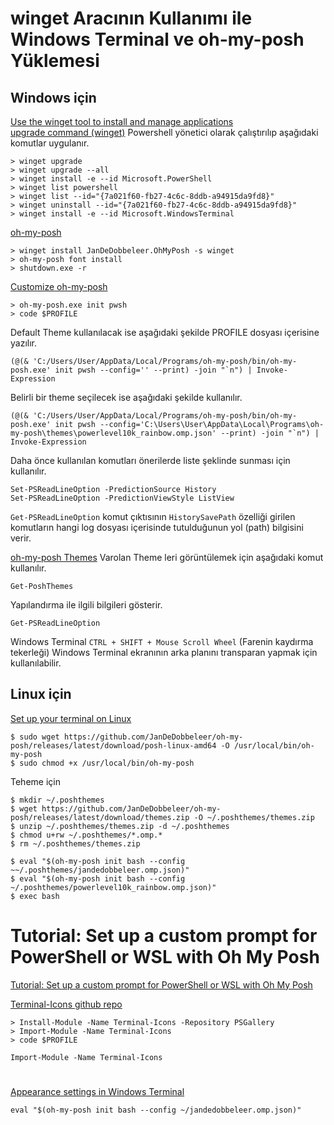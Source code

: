 # winget Aracının Kullanımı ile Windows Terminal ve oh-my-posh Yüklemesi

## Windows için
[Use the winget tool to install and manage applications](https://learn.microsoft.com/en-us/windows/package-manager/winget/) \
[upgrade command (winget)](https://learn.microsoft.com/en-us/windows/package-manager/winget/upgrade)
Powershell yönetici olarak çalıştırılıp aşağıdaki komutlar uygulanır.
```
> winget upgrade
> winget upgrade --all
> winget install -e --id Microsoft.PowerShell
> winget list powershell
> winget list --id="{7a021f60-fb27-4c6c-8ddb-a94915da9fd8}"
> winget uninstall --id="{7a021f60-fb27-4c6c-8ddb-a94915da9fd8}"
> winget install -e --id Microsoft.WindowsTerminal
```
[oh-my-posh](https://ohmyposh.dev/)
```
> winget install JanDeDobbeleer.OhMyPosh -s winget
> oh-my-posh font install
> shutdown.exe -r
```
[Customize oh-my-posh](https://ohmyposh.dev/docs/installation/customize)
```
> oh-my-posh.exe init pwsh
> code $PROFILE
```
Default Theme kullanılacak ise aşağıdaki şekilde PROFILE dosyası içerisine yazılır.
```
(@(& 'C:/Users/User/AppData/Local/Programs/oh-my-posh/bin/oh-my-posh.exe' init pwsh --config='' --print) -join "`n") | Invoke-Expression
```
Belirli bir theme seçilecek ise aşağıdaki şekilde kullanılır.
```
(@(& 'C:/Users/User/AppData/Local/Programs/oh-my-posh/bin/oh-my-posh.exe' init pwsh --config='C:\Users\User\AppData\Local\Programs\oh-my-posh\themes\powerlevel10k_rainbow.omp.json' --print) -join "`n") | Invoke-Expression
```
Daha önce kullanılan komutları önerilerde liste şeklinde sunması için kullanılır.
```
Set-PSReadLineOption -PredictionSource History
Set-PSReadLineOption -PredictionViewStyle ListView
```

`Get-PSReadLineOption` komut çıktısının `HistorySavePath` özelliği girilen komutların hangi log dosyası içerisinde tutulduğunun yol (path) bilgisini verir.

[oh-my-posh Themes](https://ohmyposh.dev/docs/themes)
Varolan Theme leri görüntülemek için aşağıdaki komut kullanılır.
```
Get-PoshThemes
```

Yapılandırma ile ilgili bilgileri gösterir.
```
Get-PSReadLineOption
```

Windows Terminal `CTRL + SHIFT + Mouse Scroll Wheel` (Farenin kaydırma tekerleği) Windows Terminal ekranının arka planını transparan yapmak için kullanılabilir.

## Linux için
[Set up your terminal on Linux](https://ohmyposh.dev/docs/installation/linux)
```
$ sudo wget https://github.com/JanDeDobbeleer/oh-my-posh/releases/latest/download/posh-linux-amd64 -O /usr/local/bin/oh-my-posh
$ sudo chmod +x /usr/local/bin/oh-my-posh
```

Teheme için
```
$ mkdir ~/.poshthemes
$ wget https://github.com/JanDeDobbeleer/oh-my-posh/releases/latest/download/themes.zip -O ~/.poshthemes/themes.zip
$ unzip ~/.poshthemes/themes.zip -d ~/.poshthemes
$ chmod u+rw ~/.poshthemes/*.omp.*
$ rm ~/.poshthemes/themes.zip
```
```
$ eval "$(oh-my-posh init bash --config ~~/.poshthemes/jandedobbeleer.omp.json)"
$ eval "$(oh-my-posh init bash --config ~/.poshthemes/powerlevel10k_rainbow.omp.json)"
$ exec bash
```
# Tutorial: Set up a custom prompt for PowerShell or WSL with Oh My Posh
[Tutorial: Set up a custom prompt for PowerShell or WSL with Oh My Posh](https://learn.microsoft.com/en-us/windows/terminal/tutorials/custom-prompt-setup)

[Terminal-Icons github repo](https://github.com/devblackops/Terminal-Icons)
```
> Install-Module -Name Terminal-Icons -Repository PSGallery
> Import-Module -Name Terminal-Icons
> code $PROFILE

Import-Module -Name Terminal-Icons
```

#
[Appearance settings in Windows Terminal](https://learn.microsoft.com/en-us/windows/terminal/customize-settings/appearance)

```
eval "$(oh-my-posh init bash --config ~/jandedobbeleer.omp.json)"

```
